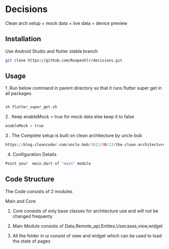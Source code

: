 # Decisions

Clean arch setup + mock data + live data + device preview

## Installation

Use Android Studio and flutter stable branch 

```bash
git clone https://github.com/Roopeshlr/decisions.git
```

## Usage

1 .Run below command in parent directory so that it runs flutter super get in all packages


```python

sh flutter_super_get.sh
```
2 . Keep enableMock = true for mock data else keep it to false


```python
enableMock = true
```

3 . The Complete setup is built on clean architecture by uncle bob 


```python
https://blog.cleancoder.com/uncle-bob/2012/08/13/the-clean-architecture.html
```

4. Configuration Details


```python
Point your  main.dart of "main" module 
```


## Code Structure

The Code consists of 2 modules

Main and Core

1. Core consists of only base classes for architecture use and will not be changed frequenty

2. Main Module consists of  Data,Remote_api,Entites,Usecases,view,widget

3. All the folder in ui consist of view and widget which can be used to load the state of pages 


 





 
